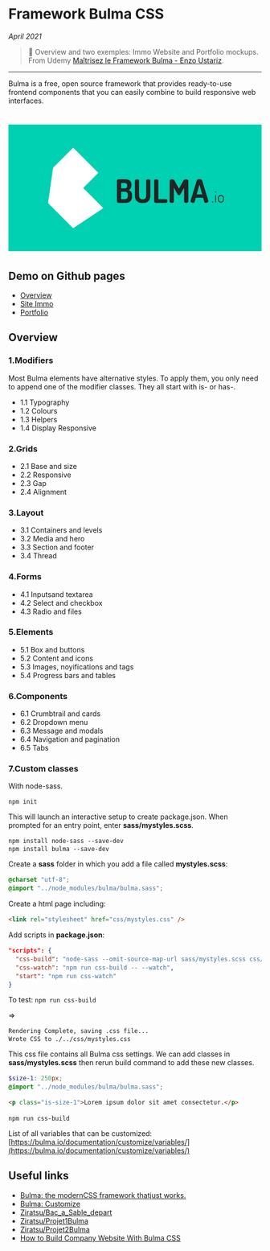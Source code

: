 # Framework Bulma CSS

_April 2021_

> 🔨 Overview and two exemples: Immo Website and Portfolio mockups. From Udemy [Maîtrisez le Framework Bulma - Enzo Ustariz](https://www.udemy.com/course/maitrisez-le-framework-bulma).

---

Bulma is a free, open source framework that provides ready-to-use frontend components that you can easily combine to build responsive web interfaces.

<h1 align="center">
    <img src="_readme-img/logo-bulma.jpg">
</h1>

## Demo on Github pages

- [Overview](https://raigyo.github.io/bulma-overview/overview/1.Modificateurs/1.1.Typographie.html)
- [Site Immo](https://raigyo.github.io/bulma-overview/project-1-immo.html)
- [Portfolio](#)

## Overview

### 1.Modifiers

Most Bulma elements have alternative styles. To apply them, you only need to append one of the modifier classes. They all start with is- or has-.

- 1.1 Typography
- 1.2 Colours
- 1.3 Helpers
- 1.4 Display Responsive

### 2.Grids

- 2.1 Base and size
- 2.2 Responsive
- 2.3 Gap
- 2.4 Alignment

### 3.Layout

- 3.1 Containers and levels
- 3.2 Media and hero
- 3.3 Section and footer
- 3.4 Thread

### 4.Forms

- 4.1 Inputsand textarea
- 4.2 Select and checkbox
- 4.3 Radio and files

### 5.Elements

- 5.1 Box and buttons
- 5.2 Content and icons
- 5.3 Images, noyifications and tags
- 5.4 Progress bars and tables

### 6.Components

- 6.1 Crumbtrail and cards
- 6.2 Dropdown menu
- 6.3 Message and modals
- 6.4 Navigation and pagination
- 6.5 Tabs

### 7.Custom classes

With node-sass.

```batch
npm init
```

This will launch an interactive setup to create package.json. When prompted for an entry point, enter **sass/mystyles.scss**.

```batch
npm install node-sass --save-dev
npm install bulma --save-dev
```

Create a **sass** folder in which you add a file called **mystyles.scss**:

```scss
@charset "utf-8";
@import "../node_modules/bulma/bulma.sass";
```

Create a html page including:

```html
<link rel="stylesheet" href="css/mystyles.css" />
```

Add scripts in **package.json**:

```json
"scripts": {
  "css-build": "node-sass --omit-source-map-url sass/mystyles.scss css/mystyles.css",
  "css-watch": "npm run css-build -- --watch",
  "start": "npm run css-watch"
}
```

To test: `npm run css-build`

=>

```
Rendering Complete, saving .css file...
Wrote CSS to ./../css/mystyles.css
```

This css file contains all Bulma css settings. We can add classes in **sass/mystyles.scss** then rerun build command to add these new classes.

```scss
$size-1: 250px;
@import "../node_modules/bulma/bulma.sass";
```

```html
<p class="is-size-1">Lorem ipsum dolor sit amet consectetur.</p>
```

`npm run css-build`

List of all variables that can be customized: [https://bulma.io/documentation/customize/variables/](https://bulma.io/documentation/customize/variables/)

## Useful links

- [Bulma: the modernCSS framework thatjust works.](https://bulma.io/)
- [Bulma: Customize](https://bulma.io/documentation/customize/)
- [Ziratsu/Bac_a_Sable_depart](https://github.com/Ziratsu/Bac_a_Sable_depart)
- [Ziratsu/Projet1Bulma](https://github.com/Ziratsu/Projet1Bulma)
- [Ziratsu/Projet2Bulma](https://github.com/Ziratsu/Projet2Bulma)
- [How to Build Company Website With Bulma CSS](https://www.blog.duomly.com/how-to-build-company-website-with-bulma-css/)
